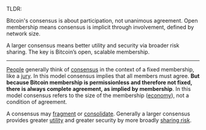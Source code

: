 TLDR:

Bitcoin's consensus is about participation, not unanimous agreement. Open membership means consensus is implicit through involvement, defined by network size.

A larger consensus means better utility and security via broader risk sharing. The key is Bitcoin’s open, scalable membership.

--------

[People](Glossary#person) generally think of [consensus](Glossary#consensus) in the context of a fixed membership, like a [jury](https://en.m.wikipedia.org/wiki/Hung_jury). In this model consensus implies that all members must agree. **But because Bitcoin membership is permissionless and therefore not fixed, there is always complete agreement, as implied by membership**. In this model consensus refers to the size of the membership ([economy](Glossary#economy)), not a condition of agreement.

A consensus may [fragment](Fragmentation-Principle) or [consolidate](Consolidation-Principle). Generally a larger consensus provides greater [utility](Glossary#utility) and greater security by more broadly [sharing risk](Risk-Sharing-Principle).
